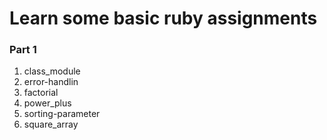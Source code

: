
Learn some basic ruby assignments 
==================================
### Part 1

1. class_module
2. error-handlin
3. factorial
4. power_plus
5. sorting-parameter
6. square_array
